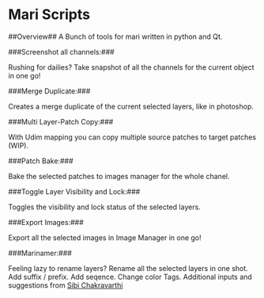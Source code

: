 # Mari Scripts #

##Overview##
A Bunch of tools for mari written in python and Qt.

###Screenshot all channels:###

Rushing for dailies?
Take snapshot of all the channels for the current object in one go!

###Merge Duplicate:###

Creates a merge duplicate of the current selected layers, like in photoshop.

###Multi Layer-Patch Copy:###

With Udim mapping you can copy multiple source patches to target patches (WIP).

###Patch Bake:###

Bake the selected patches to images manager for the whole chanel.

###Toggle Layer Visibility and Lock:###

Toggles the visibility and lock status of the selected layers.

###Export Images:###

Export all the selected images in Image Manager in one go!

###Marinamer:###

Feeling lazy to rename layers?
Rename all the selected layers in one shot. Add suffix / prefix. Add seqence. Change color Tags.
Additional inputs and suggestions from [Sibi Chakravarthi]( https://vimeo.com/user3949542 "Sibi Chakravarthi") 